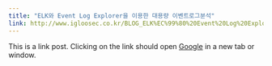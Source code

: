 ```yaml
---
title: "ELK와 Event Log Explorer을 이용한 대용량 이벤트로그분석"
link: http://www.igloosec.co.kr/BLOG_ELK%EC%99%80%20Event%20Log%20Explorer%EB%A5%BC%20%EC%9D%B4%EC%9A%A9%ED%95%9C%20%EB%8C%80%EC%9A%A9%EB%9F%89%20%EC%9D%B4%EB%B2%A4%ED%8A%B8%20%EB%A1%9C%EA%B7%B8%20%EB%B6%84%EC%84%9D?searchItem=&searchWord=&bbsCateId=1&gotoPage=1
---
```

This is a link post. Clicking on the link should open [Google](http://www.igloosec.co.kr/BLOG_ELK) in a new tab or window.